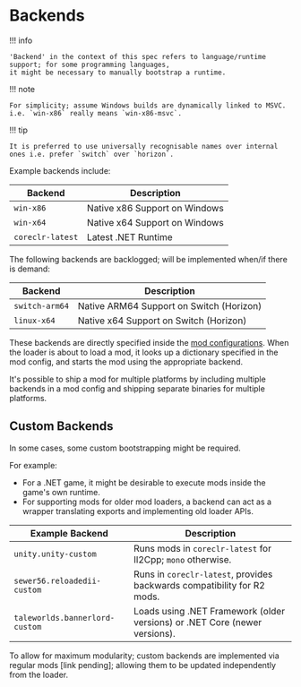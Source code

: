 ﻿# Backends

!!! info

    'Backend' in the context of this spec refers to language/runtime support; for some programming languages, 
    it might be necessary to manually bootstrap a runtime.  

!!! note

    For simplicity; assume Windows builds are dynamically linked to MSVC.
    i.e. `win-x86` really means `win-x86-msvc`.  

!!! tip

    It is preferred to use universally recognisable names over internal ones i.e. prefer `switch` over `horizon`.

Example backends include:  

| Backend          | Description                              |
|------------------|------------------------------------------|
| `win-x86`        | Native x86 Support on Windows            |
| `win-x64`        | Native x64 Support on Windows            |
| `coreclr-latest` | Latest .NET Runtime                      |

The following backends are backlogged; will be implemented when/if there is demand:  

| Backend        | Description                              |
|----------------|------------------------------------------|
| `switch-arm64` | Native ARM64 Support on Switch (Horizon) |
| `linux-x64`    | Native x64 Support on Switch (Horizon)   |

These backends are directly specified inside the [mod configurations](../Configurations/Mod-Metadata.md#targets). When the loader is about to load a
mod, it looks up a dictionary specified in the mod config, and starts the mod using the appropriate backend.

It's possible to ship a mod for multiple platforms by including multiple backends in a mod config
and shipping separate binaries for multiple platforms.

## Custom Backends

In some cases, some custom bootstrapping might be required.

For example:  

- For a .NET game, it might be desirable to execute mods inside the game's own runtime.  
- For supporting mods for older mod loaders, a backend can act as a wrapper translating exports and implementing old loader APIs.  

| Example Backend                | Description                                                                |
|--------------------------------|----------------------------------------------------------------------------|
| `unity.unity-custom`           | Runs mods in `coreclr-latest` for Il2Cpp; `mono` otherwise.                |
| `sewer56.reloadedii-custom`    | Runs in `coreclr-latest`, provides backwards compatibility for R2 mods.    |
| `taleworlds.bannerlord-custom` | Loads using .NET Framework (older versions) or .NET Core (newer versions). |

To allow for maximum modularity; custom backends are implemented via regular mods [link pending]; allowing them to be updated
independently from the loader.  